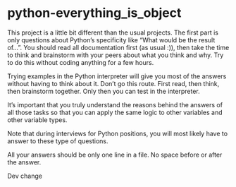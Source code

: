 # python-everything_is_object

This project is a little bit different than the usual projects. The first part is only questions about Python’s specificity like “What would be the result of…”. You should read all documentation first (as usual :)), then take the time to think and brainstorm with your peers about what you think and why. Try to do this without coding anything for a few hours.

Trying examples in the Python interpreter will give you most of the answers without having to think about it. Don’t go this route. First read, then think, then brainstorm together. Only then you can test in the interpreter.

It’s important that you truly understand the reasons behind the answers of all those tasks so that you can apply the same logic to other variables and other variable types.

Note that during interviews for Python positions, you will most likely have to answer to these type of questions.

All your answers should be only one line in a file. No space before or after the answer.

Dev change